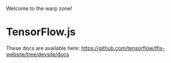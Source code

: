 Welcome to the warp zone!

# TensorFlow.js

These docs are available here: https://github.com/tensorflow/tfjs-website/tree/devsite/docs
